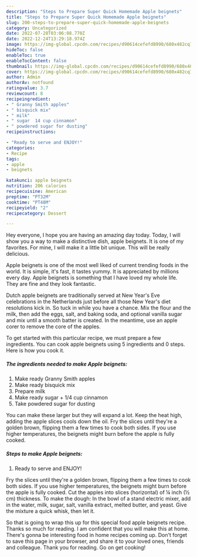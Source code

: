 ```yaml
---
description: "Steps to Prepare Super Quick Homemade Apple beignets"
title: "Steps to Prepare Super Quick Homemade Apple beignets"
slug: 200-steps-to-prepare-super-quick-homemade-apple-beignets
category: Uncategorized
date: 2022-07-28T03:06:08.770Z
date: 2022-12-24T13:29:18.974Z
image: https://img-global.cpcdn.com/recipes/d90614cefefd8990/680x482cq70/apple-beignets-recipe-main-photo.jpg
hideToc: false
enableToc: true
enableTocContent: false
thumbnail: https://img-global.cpcdn.com/recipes/d90614cefefd8990/680x482cq70/apple-beignets-recipe-main-photo.jpg
cover: https://img-global.cpcdn.com/recipes/d90614cefefd8990/680x482cq70/apple-beignets-recipe-main-photo.jpg
author: Admin
authorAv: notfound
ratingvalue: 3.7
reviewcount: 8
recipeingredient:
- " Granny Smith apples"
- " bisquick mix"
- " milk"
- " sugar  14 cup cinnamon"
- " powdered sugar for dusting"
recipeinstructions:

- "Ready to serve and ENJOY!"
categories:
- Recipe
tags:
- apple
- beignets

katakunci: apple beignets 
nutrition: 206 calories
recipecuisine: American
preptime: "PT32M"
cooktime: "PT48M"
recipeyield: "2"
recipecategory: Dessert

---
```



Hey everyone, I hope you are having an amazing day today. Today, I will show you a way to make a distinctive dish, apple beignets. It is one of my favorites. For mine, I will make it a little bit unique. This will be really delicious.

Apple beignets is one of the most well liked of current trending foods in the world. It is simple, it's fast, it tastes yummy. It is appreciated by millions every day. Apple beignets is something that I have loved my whole life. They are fine and they look fantastic.

Dutch apple beignets are traditionally served at New Year&#39;s Eve celebrations in the Netherlands just before all those New Year&#39;s diet resolutions kick in. So tuck in while you have a chance. Mix the flour and the milk, then add the eggs, salt, and baking soda, and optional vanilla sugar and mix until a smooth batter is created. In the meantime, use an apple corer to remove the core of the apples.


To get started with this particular recipe, we must prepare a few ingredients. You can cook apple beignets using 5 ingredients and 0 steps. Here is how you cook it.

<!--inarticleads1-->

##### The ingredients needed to make Apple beignets:

1. Make ready  Granny Smith apples
1. Make ready  bisquick mix
1. Prepare  milk
1. Make ready  sugar + 1/4 cup cinnamon
1. Take  powdered sugar for dusting


You can make these larger but they will expand a lot. Keep the heat high, adding the apple slices cools down the oil. Fry the slices until they&#39;re a golden brown, flipping them a few times to cook both sides. If you use higher temperatures, the beignets might burn before the apple is fully cooked. 

<!--inarticleads2-->

##### Steps to make Apple beignets:


1. Ready to serve and ENJOY!

Fry the slices until they&#39;re a golden brown, flipping them a few times to cook both sides. If you use higher temperatures, the beignets might burn before the apple is fully cooked. Cut the apples into slices (horizontal) of ¼ inch (½ cm) thickness. To make the dough: In the bowl of a stand electric mixer, add in the water, milk, sugar, salt, vanilla extract, melted butter, and yeast. Give the mixture a quick whisk, then let it. 

So that is going to wrap this up for this special food apple beignets recipe. Thanks so much for reading. I am confident that you will make this at home. There's gonna be interesting food in home recipes coming up. Don't forget to save this page in your browser, and share it to your loved ones, friends and colleague. Thank you for reading. Go on get cooking!
